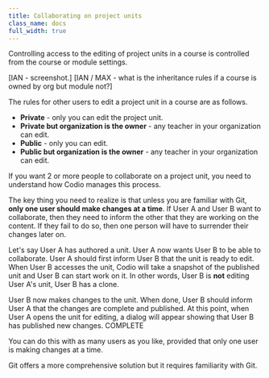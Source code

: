 ```yaml
---
title: Collaborating on project units
class_name: docs
full_width: true
---
```


Controlling access to the editing of project units in a course is controlled from the course or module settings.

[IAN - screenshot.]
[IAN / MAX - what is the inheritance rules if a course is owned by org but module not?]

The rules for other users to edit a project unit in a course are as follows. 

- **Private** - only you can edit the project unit.
- **Private but organization is the owner** - any teacher in your organization can edit.
- **Public** - only you can edit.
- **Public but organization is the owner** - any teacher in your organization can edit. 


If you want 2 or more people to collaborate on a project unit, you need to understand how Codio manages this process.

The key thing you need to realize is that unless you are familiar with Git, **only one user should make changes at a time**. If User A and User B want to collaborate, then they need to inform the other that they are working on the content. If they fail to do so, then one person will have to surrender their changes later on.

Let's say User A has authored a unit. User A now wants User B to be able to collaborate. User A should first inform User B that the unit is ready to edit. When User B accesses the unit, Codio will take a snapshot of the published unit and User B can start work on it. In other words, User B is **not** editing User A's unit, User B has a clone.

User B now makes changes to the unit. When done, User B should inform User A that the changes are complete and published. At this point, when User A opens the unit for editing, a dialog will appear showing that User B has published new changes. 
COMPLETE

You can do this with as many users as you like, provided that only one user is making changes at a time.

Git offers a more comprehensive solution but it requires familiarity with Git.
